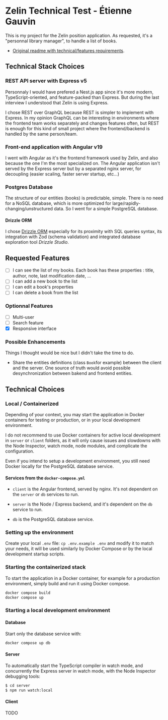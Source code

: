 # Zelin Technical Test - Étienne Gauvin

This is my project for the Zelin position application.
As requested, it's a "personnal library manager", to handle a list of books.

- [Original readme with technical/features requirements](https://github.com/Zelin-SAS/technical-test).

## Technical Stack Choices

### REST API server with Express v5

Personnaly I would have prefered a Nest.js app since it's more modern, TypeScript-oriented, and feature-packed than Express. But during the last interview I understood that Zelin is using Express.

I chose REST over GraphQL because REST is simpler to implement with Express. In my opinion GraphQL can be interesting in environments where the frontend team works separately and changes features often, but REST is enough for this kind of small project where the frontend/backend is handled by the same person/team.

### Front-end application with Angular v19

I went with Angular as it's the frontend framework used by Zelin, and also because the one I'm the most specialized on.
The Angular application isn't served by the Express server but by a separated nginx server, for decoupling (easier scaling, faster server startup, etc...)

### Postgres Database

The structure of our entities (books) is predictable, simple. There is no need for a NoSQL database, which is more optimized for large/rapidly-changing/unstructured data. So I went for a simple PostgreSQL database.

#### Drizzle ORM

I chose [Drizzle ORM](https://orm.drizzle.team/docs/overview) especially for its proximity with SQL queries syntax, its integration with Zod (schema validation) and integrated database exploration tool _Drizzle Studio_.

## Requested Features

- [ ] I can see the list of my books. Each book has these properties : title, author, note, last modification date, ...
- [ ] I can add a new book to the list
- [ ] I can edit a book's properties
- [ ] I can delete a book from the list

### Optionnal Features

- [ ] Multi-user
- [ ] Search feature
- [x] Responsive interface

### Possible Enhancements

Things I thought would be nice but I didn't take the time to do.

- Share the entities definitions (class `Book`for example) between the client and the server. One source of truth would avoid possible desynchronization between bakend and frontend entities.

## Technical Choices

### Local / Containerized

Depending of your context, you may start the application in Docker containers for testing or production, or in your local development environment.

I do not recommend to use Docker containers for active local development in `server` or `client` folders, as it will only cause issues and slowdowns with the Node Inspector, watch mode, node modules, and complicate the configuration.

Even if you intend to setup a development environment, you still need Docker locally for the PostgreSQL database service.

#### Services from the `docker-compose.yml`

- `client` is the Angular frontend, served by nginx. It's not dependent on the `server` or `db` services to run.

- `server` is the Node / Express backend, and it's dependent on the `db` service to run.

- `db` is the PostgreSQL database service.

### Setting up the environment

Create your local `.env` file: `cp .env.example .env` and modify it to match your needs, it will be used similarly by Docker Compose or by the local development startup scripts.

### Starting the containerized stack

To start the application in a Docker container, for example for a production environment, simply build and run it using Docker compose.

```sh
docker compose build
docker compose up
```

### Starting a local development environment

#### Database

Start only the database service with:

```sh
docker compose up db
```

#### Server

To automatically start the TypeScript compiler in watch mode, and concurrently the Express server in watch mode, with the Node Inspector debugging tools:

```sh
$ cd server
$ npm run watch:local
```

#### Client

TODO

